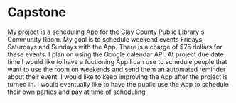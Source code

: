 # Capstone
My project is a scheduling App for the Clay County Public Library's Community Room. My goal is to schedule weekend events Fridays, Saturdays and Sundays with the App. There is a charge of $75 dollars for these events. I plan on using the Google calendar API.
At project due date time I would like to have a fuctioning App I can use to schedule people that want to use the room on weekends and send them an automated reminder about their event. I would like to keep improving the App after the project is turned in. I would  eventually like to have the public use the App to schedule their own parties and pay at time of scheduling.
